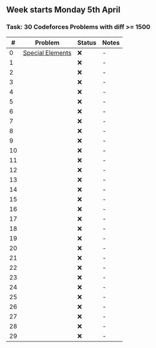 ## Week starts Monday 5th April
### Task: 30 Codeforces Problems with diff >= 1500
| # | Problem  | Status | Notes |
| --- | --- | --- | --- |
| 0 | [Special Elements](https://codeforces.com/problemset/problem/1352/E) | :x: | - |
| 1 | []() | :x: | - |
| 2 | []() | :x: | - |
| 3 | []() | :x: | - |
| 4 | []() | :x: | - |
| 5 | []() | :x: | - |
| 6 | []() | :x: | - |
| 7 | []() | :x: | - |
| 8 | []() | :x: | - |
| 9 | []() | :x: | - |
| 10 | []() | :x: | - |
| 11 | []() | :x: | - |
| 12 | []() | :x: | - |
| 13 | []() | :x: | - |
| 14 | []() | :x: | - |
| 15 | []() | :x: | - |
| 16 | []() | :x: | - |
| 17 | []() | :x: | - |
| 18 | []() | :x: | - |
| 19 | []() | :x: | - |
| 20 | []() | :x: | - |
| 21 | []() | :x: | - |
| 22 | []() | :x: | - |
| 23 | []() | :x: | - |
| 24 | []() | :x: | - |
| 25 | []() | :x: | - |
| 26 | []() | :x: | - |
| 27 | []() | :x: | - |
| 28 | []() | :x: | - |
| 29| []() | :x: | - |
